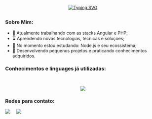 <span align="center">
  
[![Typing SVG](https://readme-typing-svg.demolab.com?font=Fira+Code&pause=990&color=79AE92&multiline=true&repeat=false&random=false&width=435&lines=Hi!+Me+chamo+Wilderson+Marreiro;Sou+desenvolvedor+Full+Stack+%F0%9F%92%BB)](https://git.io/typing-svg)
##

</span>
<!-- # Wilderson Marreiro
### Desenvolvedor Full Stack 🖥💻 -->

### Sobre Mim:
<p> 
  
  - 📔 Atualmente trabalhando com as stacks Angular e PHP;
  - ⌛ Aprendendo novas tecnologias, técnicas e soluções;
  - 📖 No momento estou estudando: Node.js e seu ecossistema;
  - 📘 Desenvolvendo pequenos projetos e praticando conhecimentos adquiridos.
  <!-- - 🐒 Cursando Análise e Desenvolvimento de Sistemas - Estácio. -->
  
</p>

### Conhecimentos e linguages já utilizadas: 

<div style="display: inline_block"><br>
<p align="center">
  <a href="https://skillicons.dev">
    <img src="https://skillicons.dev/icons?i=angular,js,ts,php,nodejs,react,java,laravel,jquery,git,bitbucket,html,css,docker,postgres,tailwind,materialui,postman,ubuntu,vscode&perline=10" />
  </a>
</p>          


</div>
 <!--<p>
  <img align="center" alt="PHP" src="https://img.shields.io/badge/PHP-777BB4?style=for-the-badge&logo=php&logoColor=white" />
  <img align="center" alt="ts" src="https://img.shields.io/badge/TypeScript-007ACC?style=for-the-badge&logo=typescript&logoColor=white" />
  <img align="center" alt="ANGULAR" src="https://img.shields.io/badge/Angular-DD0031?style=for-the-badge&logo=angular&logoColor=white" />
  <img align="center" alt="js" src="https://img.shields.io/badge/JavaScript-323330?style=for-the-badge&logo=javascript&logoColor=F7DF1E" />
  </p> 
  <p >
  <img align="center" alt="html5" src="https://img.shields.io/badge/HTML5-323330?style=for-the-badge&logo=html5&logoColor=E34F26" />
  <img align="center" alt="css" src="https://img.shields.io/badge/CSS3-5C2D91?style=for-the-badge&logo=css3&logoColor=white" />
  <img align="center" alt="react" src="https://img.shields.io/badge/React-20232A?style=for-the-badge&logo=react&logoColor=61DAFB" />
  <img align="center" alt="nodejs" src="https://img.shields.io/badge/Node.js-43853D?style=for-the-badge&logo=node.js&logoColor=white" />
</p>
 <p>
  <img align="center" alt="postgres" src="https://img.shields.io/badge/PostgreSQL-323330?style=for-the-badge&logo=PostgreSQL&logoColor=61DAFB" />
  <img align="center" alt="Git" src="https://img.shields.io/badge/-Git-323330?style=for-the-badge&logo=git" />
  <img align="center" alt="mysql" src="https://img.shields.io/badge/MySQL-2b445b?style=for-the-badge&logo=mysql&logoColor=white" />
</p> --> 

### Redes para contato: 

<div style="display: flex; flex-direction: row; gap: 20px;">
  <span>
    <a href="wildersonazevedo@gmail.com"  target="_blank">
      <img src="https://skillicons.dev/icons?i=gmail" />
    </a>
  </span>
  <span>
      <a href="https://www.linkedin.com/in/wildersonazevedo" target="_blank">
      <img src="https://skillicons.dev/icons?i=linkedin" />
    </a>
  </span>
</div>
<br>

<!-- [![Linkedin Badge](https://img.shields.io/badge/-Wilderson-blue?style=for-the-badge&logo=Linkedin&logoColor=white&link="https://www.linkedin.com/in/wildersonazevedo/")](https://www.linkedin.com/in/wildersonazevedo/) -->
 <!-- ![Gmail Badge](https://img.shields.io/badge/wildersonazevedo@gmail.com-red?style=for-the-badge&logo=Gmail&logoColor=white) -->
 
 <!-- <img height="140em" src="https://github-readme-stats.vercel.app/api?username=Wiilderson&show_icons=true&theme=dracula"/> -->
